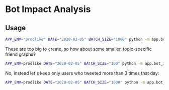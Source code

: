 # Bot Impact Analysis

## Usage

```sh
APP_ENV="prodlike" DATE="2020-02-05" BATCH_SIZE="1000" python -m app.bot_impact.daily_friend_grapher
```

These are too big to create, so how about some smaller, topic-specific friend graphs?

```sh
APP_ENV=prodlike DATE="2020-02-05" BATCH_SIZE="100" python -m app.bot_impact.daily_community_friend_grapher
```

No, instead let's keep only users who tweeted more than 3 times that day:

```sh
APP_ENV=prodlike DATE="2020-02-05" BATCH_SIZE="1000" python -m app.bot_impact.daily_friend_grapher_for_active_tweeters
```

